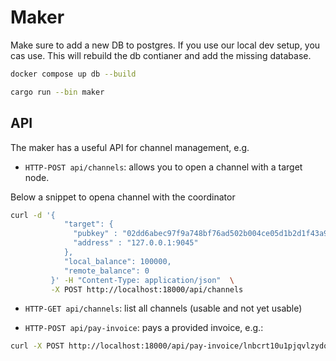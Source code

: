 # Maker

Make sure to add a new DB to postgres.
If you use our local dev setup, you cas use.
This will rebuild the db contianer and add the missing database.

```bash
docker compose up db --build
```

```bash
cargo run --bin maker
```

## API

The maker has a useful API for channel management,
e.g.

- `HTTP-POST api/channels`: allows you to open a channel with a target node.

Below a snippet to opena channel with the coordinator

```bash
curl -d '{
            "target": {
              "pubkey" : "02dd6abec97f9a748bf76ad502b004ce05d1b2d1f43a9e76bd7d85e767ffb022c9",
              "address" : "127.0.0.1:9045"
            },
            "local_balance": 100000,
            "remote_balance": 0
         }' -H "Content-Type: application/json"  \
         -X POST http://localhost:18000/api/channels
```

- `HTTP-GET api/channels`: list all channels (usable and not yet usable)

- `HTTP-POST api/pay-invoice`: pays a provided invoice, e.g.:

```bash
curl -X POST http://localhost:18000/api/pay-invoice/lnbcrt10u1pjqvlzydq8w3jhxaqpp5t96ysv9a8xh056r3y9w4qczxwcu469vq0tr3mm7240adynz9nhdqsp5pjy2ks5j0a8yxpk3gtwaagsc5ygst4d2yf3pumdmghwe2njy0vds9qrsgqcqpcrzjqtwk40kf07d8fzlhdt2s9vqyeczarvk37safua4a0kz7wellkq3vjqqqqyqqn8cqqyqqqqlgqqqyugqq9g6ugm5r29uktn6x2lf0s9edgrjy2tvun283l8v0laaxcd87ga2505mq0ax5mak2f4kn87l7ans7j6xl7fj2cwlyt27jufcghptdxv5fgpalze60
```
